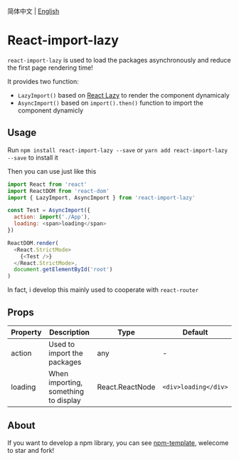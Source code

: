 简体中文 | [English](./README.md)

# React-import-lazy

`react-import-lazy` is used to load the packages asynchronously and reduce the first page rendering time!

It provides two function:

- `LazyImport()` based on [React Lazy](https://zh-hans.reactjs.org/docs/code-splitting.html#reactlazy) to render the component dynamicaly
- `AsyncImport()` based on `import().then()` function to import the component dynamicly

## Usage

Run `npm install react-import-lazy --save` or `yarn add react-import-lazy --save` to install it

Then you can use just like this

```javascript
import React from 'react'
import ReactDOM from 'react-dom'
import { LazyImport, AsyncImport } from 'react-import-lazy'

const Test = AsyncImport({
  action: import('./App'),
  loading: <span>loading</span>
})

ReactDOM.render(
  <React.StrictMode>
    {<Test />}
  </React.StrictMode>,
  document.getElementById('root')
)
```

In fact, i develop this mainly used to cooperate with `react-router`



## Props

| Property | Description                          | Type            | Default              |
| -------- | ------------------------------------ | --------------- | -------------------- |
| action   | Used to import the packages          | any             | -                    |
| loading  | When importing, something to display | React.ReactNode | `<div>loading</div>` |





## About

If you want to develop a npm library, you can see [npm-template](https://github.com/Y-lonelY/npm-template), welecome to star and fork!

